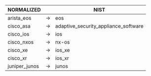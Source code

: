 | NORMALIZED | | NIST |
| ---------- | -- | ------ |
| arista_eos | → | eos |
| cisco_asa | → | adaptive_security_appliance_software |
| cisco_ios | → | ios |
| cisco_nxos | → | nx-os |
| cisco_xe | → | ios_xe |
| cisco_xr | → | ios_xr |
| juniper_junos | → | junos |